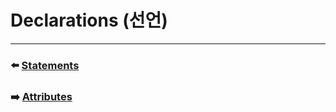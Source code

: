 # Declarations (선언)


 ***

### ⬅️ [Statements](https://github.com/Developer-Nova/Swift-Documentation/blob/main/Swift%20Documentation/3.Language%20Reference/5.Statements.md)

### ➡️ [Attributes](https://github.com/Developer-Nova/Swift-Documentation/blob/main/Swift%20Documentation/3.Language%20Reference/7.Attributes.md)
